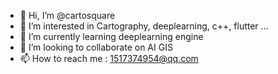 - 👋 Hi, I’m @cartosquare
- 👀 I’m interested in Cartography, deeplearning, c++, flutter ...
- 🌱 I’m currently learning deeplearning engine
- 💞️ I’m looking to collaborate on AI GIS
- 📫 How to reach me : 1517374954@qq.com

<!---
cartosquare/cartosquare is a ✨ special ✨ repository because its `README.md` (this file) appears on your GitHub profile.
You can click the Preview link to take a look at your changes.
--->
